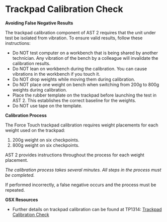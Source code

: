 # Trackpad Calibration Check  

**Avoiding False Negative Results**

The trackpad calibration component of AST 2 requires that the unit under test be isolated from vibration. To ensure valid results, follow these instructions:

- Do NOT test computer on a workbench that is being shared by another technician. Any vibration of the bench by a colleague will invalidate the calibration results.
- Do NOT lean on workbench during the calibration. You can cause vibrations in the workbench if you touch it.
- Do NOT drop weights while moving them during calibration.
- Do NOT place one weight on bench when switching from 200g to 800g weights during calibration.
- Place the rubber template on the trackpad before launching the test in AST 2. This establishes the correct baseline for the weights.
- Do NOT use tape on the template.


**Calibration Process**

The Force Touch trackpad calibration requires weight placements for each weight used on the trackpad:

1. 200g weight on six checkpoints.
2. 800g weight on six checkpoints.

AST 2 provides instructions throughout the process for each weight placement.

*The calibration process takes several minutes. All steps in the process must be completed.*

If performed incorrectly, a false negative occurs and the process must be repeated.

**GSX Resources**

- Further details on trackpad calibration can be found at TP1314:
[Trackpad Calibration Check](https://gsx.apple.com/WebApp/login.htm?screen=resourcespage&documentid=TP1314)
